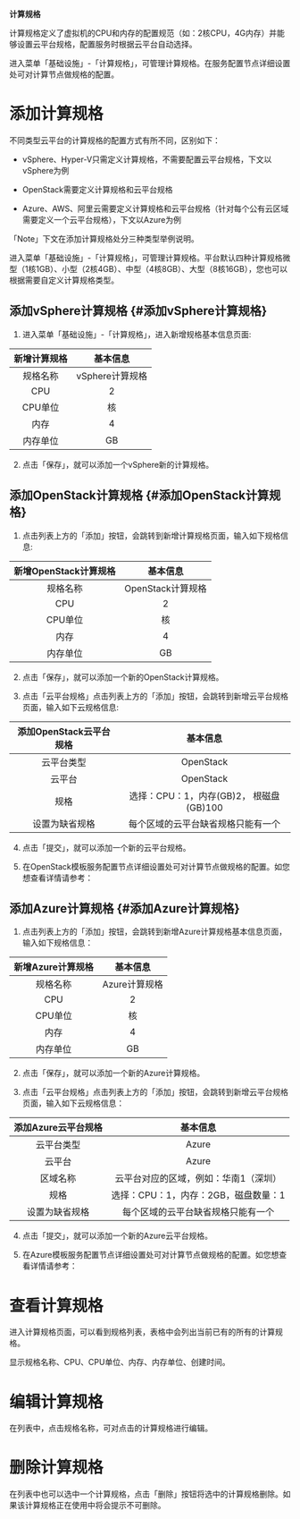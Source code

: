 
**计算规格**

计算规格定义了虚拟机的CPU和内存的配置规范（如：2核CPU，4G内存）并能够设置云平台规格，配置服务时根据云平台自动选择。

进入菜单「基础设施」-「计算规格」，可管理计算规格。在服务配置节点详细设置处可对计算节点做规格的配置。

# 添加计算规格

不同类型云平台的计算规格的配置方式有所不同，区别如下：

-   vSphere、Hyper-V只需定义计算规格，不需要配置云平台规格，下文以vSphere为例

-   OpenStack需要定义计算规格和云平台规格

-   Azure、AWS、阿里云需要定义计算规格和云平台规格（针对每个公有云区域需要定义一个云平台规格），下文以Azure为例

「Note」下文在添加计算规格处分三种类型举例说明。

进入菜单「基础设施」-「计算规格」，可管理计算规格。平台默认四种计算规格微型（1核1GB）、小型（2核4GB）、中型（4核8GB）、大型（8核16GB），您也可以根据需要自定义计算规格类型。

## 添加vSphere计算规格 {#添加vSphere计算规格}

1.  进入菜单「基础设施」-「计算规格」，进入新增规格基本信息页面:

新增计算规格|基本信息   
:------:|:------: 
  规格名称  |             vSphere计算规格
  CPU       |             2
  CPU单位   |             核
  内存      |             4
  内存单位    |           GB

2.  点击「保存」，就可以添加一个vSphere新的计算规格。

## 添加OpenStack计算规格 {#添加OpenStack计算规格}

1.  点击列表上方的「添加」按钮，会跳转到新增计算规格页面，输入如下规格信息:

新增OpenStack计算规格|基本信息   
:------:|:------: 
  规格名称     |                   OpenStack计算规格
  CPU         |                    2
  CPU单位     |                    核
  内存        |                    4
  内存单位    |                    GB

2.  点击「保存」，就可以添加一个新的OpenStack计算规格。

3.  点击「云平台规格」点击列表上方的「添加」按钮，会跳转到新增云平台规格页面，输入如下云规格信息:

添加OpenStack云平台规格   |基本信息
 :------:|:------: 
  云平台类型   |              OpenStack
  云平台      |               OpenStack
  规格        |               选择：CPU：1，内存(GB)2， 根磁盘(GB)100
  设置为缺省规格   |          每个区域的云平台缺省规格只能有一个

4.  点击「提交」，就可以添加一个新的云平台规格。

5.  在OpenStack模板服务配置节点详细设置处可对计算节点做规格的配置。如您想查看详情请参考：

## 添加Azure计算规格 {#添加Azure计算规格}

1.  点击列表上方的「添加」按钮，会跳转到新增Azure计算规格基本信息页面，输入如下规格信息：

新增Azure计算规格|基本信息   
:------:|:------: 
规格名称|    Azure计算规格
CPU      |     2
CPU单位   |    核
内存     |    4
内存单位  |    GB

2.  点击「保存」，就可以添加一个新的Azure计算规格。

3.  点击「云平台规格」点击列表上方的「添加」按钮，会跳转到新增云平台规格页面，输入如下云规格信息：

添加Azure云平台规格  |基本信息 
 :------:|:------: 
  云平台类型|            Azure
  云平台    |            Azure
  区域名称  |            云平台对应的区域，例如：华南1（深圳）
  规格     |             选择：CPU：1，内存：2GB，磁盘数量：1
  设置为缺省规格|        每个区域的云平台缺省规格只能有一个

4.  点击「提交」，就可以添加一个新的Azure云平台规格。

5.  在Azure模板服务配置节点详细设置处可对计算节点做规格的配置。如您想查看详情请参考：

# 查看计算规格

进入计算规格页面，可以看到规格列表，表格中会列出当前已有的所有的计算规格。

显示规格名称、CPU、CPU单位、内存、内存单位、创建时间。

# 编辑计算规格

在列表中，点击规格名称，可对点击的计算规格进行编辑。

# 删除计算规格

在列表中也可以选中一个计算规格，点击「删除」按钮将选中的计算规格删除。如果该计算规格正在使用中将会提示不可删除。
